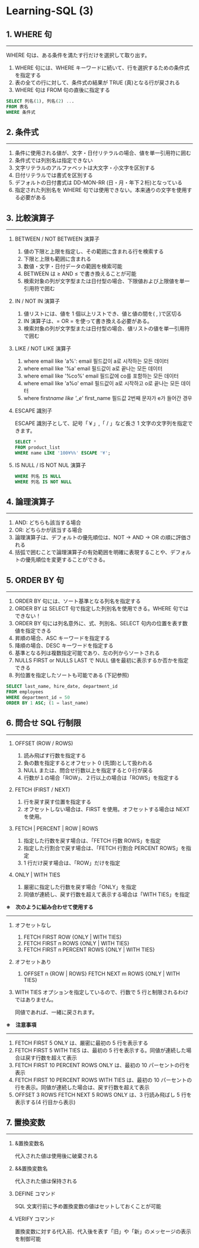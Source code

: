 # Learning-SQL (3)

## 1. WHERE 句

---

WHERE 句は、ある条件を満たす行だけを選択して取り出す。

1. WHERE 句には、WHERE キーワードに続いて、行を選択するための条件式を指定する
2. 表の全ての行に対して、条件式の結果が TRUE (真)となる行が戻される
3. WHERE 句は FROM 句の直後に指定する

```sql
SELECT 列名(1), 列名(2) ...
FROM 表名
WHERE 条件式
```

## 2. 条件式

---

1. 条件に使用される値が、文字・日付リテラルの場合、値を単一引用符に囲む
2. 条件式では列別名は指定できない
3. 文字リテラルのアルファベットは大文字・小文字を区別する
4. 日付リテラルでは書式を区別する
5. デフォルトの日付書式は DD-MON-RR (日・月・年下２桁)となっている
6. 指定された列別名を WHERE 句では使用できない。本来通りの文字を使用する必要がある

## 3. 比較演算子

---

1. BETWEEN / NOT BETWEEN 演算子

   1. 値の下限と上限を指定し、その範囲に含まれる行を検索する
   2. 下限と上限も範囲に含まれる
   3. 数値・文字・日付データの範囲を検索可能
   4. BETWEEN は ≥ AND ≤ で書き換えることが可能
   5. 検索対象の列が文字型または日付型の場合、下限値および上限値を単一引用符で囲む

1. IN / NOT IN 演算子

   1. 値リストには、値を 1 個以上リストでき、値と値の間を( , )で区切る
   2. IN 演算子は、= OR = を使って書き換える必要がある。
   3. 検索対象の列が文字型または日付型の場合、値リストの値を単一引用符で囲む

1. LIKE / NOT LIKE 演算子

   1. where email like 'a%': email 필드값이 a로 시작하는 모든 데이터
   2. where email like '%a' email 필드값이 a로 끝나는 모든 데이터
   3. where email like '%co%' email 필드값에 co를 포함하는 모든 데이터
   4. where email like 'a%o' email 필드값이 a로 시작하고 o로 끝나는 모든 데이터
   5. where first*name like '\_e*' first_name 필드값 2번째 문자가 e가 들어간 경우

1. ESCAPE 識別子

   ESCAPE 識別子として、記号「￥」,「 / 」など長さ 1 文字の文字列を指定できます。

   ```sql
   SELECT *
   FROM product_list
   WHERE name LIKE '100¥%%' ESCAPE '¥';
   ```

1. IS NULL / IS NOT NUL 演算子

   ```sql
   WHERE 列名 IS NULL
   WHERE 列名 IS NOT NULL
   ```

## 4. 論理演算子

---

1. AND: どちらも該当する場合
2. OR: どちらかが該当する場合
3. 論理演算子は、デフォルトの優先順位は、NOT → AND → OR の順に評価される
4. 括弧で囲むことで論理演算子の有効範囲を明確に表現することや、デフォルトの優先順位を変更することができる。

## 5. ORDER BY 句

---

1. ORDER BY 句には、ソート基準となる列名を指定する
2. ORDER BY は SELECT 句で指定した列別名を使用できる。WHERE 句ではできない！
3. ORDER BY 句には列名意外に、式、列別名、SELECT 句内の位置を表す数値を指定できる
4. 昇順の場合、ASC キーワードを指定する
5. 降順の場合、DESC キーワードを指定する
6. 基準となる列は複数指定可能であり、左の列からソートされる
7. NULLS FIRST or NULLS LAST で NULL 値を最初に表示するか否かを指定できる
8. 列位置を指定したソートも可能である (下記参照)

```sql
SELECT last_name, hire_date, department_id
FROM employees
WHERE department_id = 50
ORDER BY 1 ASC; (1 = last_name)
```

## 6. 問合せ SQL 行制限

---

1. OFFSET (ROW / ROWS)

   1. 読み飛ばす行数を指定する
   2. 負の数を指定するとオフセット 0 (先頭)として扱われる
   3. NULL または、問合せ行数以上を指定すると０行が戻る
   4. 行数が１の場合「ROW」、２行以上の場合は「ROWS」を指定する

1. FETCH (FIRST / NEXT)

   1. 行を戻す戻す位置を指定する
   2. オフセットしない場合は、FIRST を使用。オフセットする場合は NEXT を使用。

1. FETCH | PERCENT | ROW | ROWS

   1. 指定した行数を戻す場合は、「FETCH 行数 ROWS」を指定
   2. 指定した行割合で戻す場合は、「FETCH 行割合 PERCENT ROWS」を指定
   3. 1 行だけ戻す場合は、「ROW」だけを指定

1. ONLY | WITH TIES
   1. 厳密に指定した行数を戻す場合「ONLY」を指定
   2. 同値が連続し、戻す行数を超えて表示する場合は「WITH TIES」を指定

**※　次のように組み合わせて使用する**

---

1. オフセットなし
   1. FETCH FIRST ROW {ONLY | WITH TIES}
   2. FETCH FIRST n ROWS {ONLY | WITH TIES}
   3. FETCH FIRST n PERCENT ROWS {ONLY | WITH TIES}
2. オフセットあり

   1. OFFSET n {ROW | ROWS} FETCH NEXT m ROWS {ONLY | WITH TIES}

3. WITH TIES オプションを指定しているので、行数で 5 行と制限されるわけではありません。

   同値であれば、一緒に戻されます。

**※　注意事項**

---

1. FETCH FIRST 5 ONLY は、厳密に最初の 5 行を表示する
2. FETCH FIRST 5 WITH TIES は、最初の 5 行を表示する。同値が連続した場合は戻す行数を超えて表示
3. FETCH FIRST 10 PERCENT ROWS ONLY は、最初の 10 パーセントの行を表示
4. FETCH FIRST 10 PERCENT ROWS WITH TIES は、最初の 10 パーセントの行を表示。同値が連続した場合は、戻す行数を超えて表示
5. OFFSET 3 ROWS FETCH NEXT 5 ROWS ONLY は、3 行読み飛ばし 5 行を表示する(4 行目から表示)

## 7. 置換変数

---

1. &置換変数名

   代入された値は使用後に破棄される

2. &&置換変数名

   代入された値は保持される

3. DEFINE コマンド

   SQL 文実行前に予め置換変数の値はセットしておくことが可能

4. VERIFY コマンド

   置換変数に対する代入前、代入後を表す「旧」や「新」のメッセージの表示を制御可能

